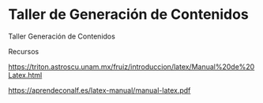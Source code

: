 # Taller de Generación de Contenidos
Taller Generación de Contenidos

Recursos

https://triton.astroscu.unam.mx/fruiz/introduccion/latex/Manual%20de%20Latex.html

https://aprendeconalf.es/latex-manual/manual-latex.pdf


